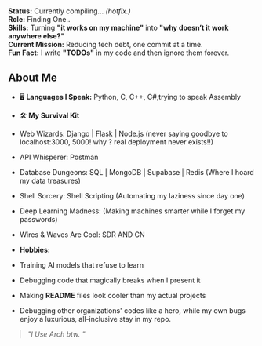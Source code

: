 # 

 **Status:** Currently compiling... _(hotfix.)_  
 **Role:** Finding One..  
 **Skills:** Turning **"it works on my machine"** into **"why doesn’t it work anywhere else?"**  
 **Current Mission:** Reducing tech debt, one commit at a time.  
 **Fun Fact:** I write **"TODOs"** in my code and then ignore them forever.  

## About Me
- 🖥 **Languages I Speak:** Python, C, C++, C#,trying to speak Assembly
- 🛠️ **My Survival Kit**
- Web Wizards:  Django | Flask | Node.js (never saying goodbye to localhost:3000, 5000! why ? real deployment never exists!!)
- API Whisperer:  Postman 
- Database Dungeons:  SQL | MongoDB | Supabase | Redis (Where I hoard my data treasures)
- Shell Sorcery:  Shell Scripting (Automating my laziness since day one)
- Deep Learning Madness:  (Making machines smarter while I forget my passwords)
- Wires & Waves Are Cool: SDR AND CN
  
-  **Hobbies:**  
  - Training AI models that refuse to learn   
  - Debugging code that magically breaks when I present it   
  - Making **README** files look cooler than my actual projects 
  - Debugging other organizations' codes like a hero, while my own bugs enjoy a luxurious, all-inclusive stay in my repo. 


> *"I Use Arch btw. "*  


